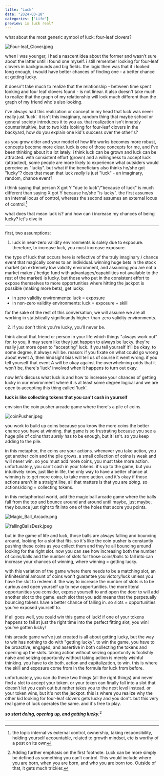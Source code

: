 ```yaml
---
title: "Luck"
date: "2024-03-18"
categories: ["Life"]
preview: is luck real?
---
```


what about the most generic symbol of luck: four-leaf clovers?

![Four-leaf_Clover.jpeg](/images/blog/luck/Four-leaf_Clover.jpeg)

when i was younger, i had a nascent idea about the former and wasn't sure about the latter until i found one myself. i still remember looking for four-leaf clovers in backgrounds and big fields. the logic then was that if i looked long enough, i would have better chances of finding one - a better chance at getting lucky.

it doesn't take much to realize that the relationship - between time spent looking and four leaf clovers found - is not linear. it also doesn't take much to realize that the graph of my relationship will look much different than the graph of my friend who's also looking.

i've always had this realization or concept in my head that luck was never really just 'luck'. it isn't this imaginary, random thing that maybe school or general society introduces it to you as. that realization isn't innately counterintuitive, but to two kids looking for four-leaf clovers in the backyard, how do you explain one kid's success over the other's?

as you grow older and your model of how life works becomes more robust, concepts become more clear. luck is one of those concepts for me, and i've been thinking about it a lot lately. i think luck can be grown and luck can be attracted. with consistent effort (grown) and a willingness to accept luck (attracted), some people are more likely to experience what outsiders would perceive as "lucky". but what if the beneficiary also thinks he/she got "lucky"? does that mean that luck *really* is just "luck" - an imaginary, random, chance event?

i think saying that person X got Y "due to luck"/"because of luck" is much different than saying X got Y because he/she "is lucky". the first assumes an internal locus of control, whereas the second assumes an external locus of control.[^1]

what does that mean luck is? and how can i increase my chances of being lucky? let's dive in

---

first, two assumptions:

1. luck in near-zero validity environments is solely due to exposure. therefore, to increase luck, you must increase exposure.

the type of luck that occurs here is reflective of the truly imaginary / chance event that magically comes to an individual. winning huge bets in the stock market (an extremely low validity environment, and assuming you are not a market maker / hedge fund with advantages/capabilities not available to the rest of the market) is lucky. but those who put in the consistent effort to expose themselves to more opportunities where hitting the jackpot is possible (making more bets), get lucky.

- in zero validity environments: luck = exposure
- in non-zero validity environments: luck = exposure + skill

for the sake of the rest of this conversation, we will assume we are all working in statistically significantly higher-than-zero validity environments.

2. if you don't think you're lucky, you'll never be.

think about that friend or person in your life which things "always work out" for. to you, it may seem like they just happen to always be lucky. they're really just more open to "accepting" luck. if you tell yourself it'll be okay, to some degree, it always will be. reason: if you fixate on what could go wrong about event A, then hindsight bias will tell us of course it went wrong. if you tell yourself that event A will be okay against the overwhelming odds that it won't be, there's 'luck' involved when it happens to turn out okay.

now let's discuss what luck is and how to increase your chances of getting lucky in our environment where it is at least some degree logical and we are open to accepting this thing called 'luck'.

**luck is like collecting tokens that you can't cash in yourself**

envision the coin pusher arcade game where there's a pile of coins. 

![coinPusher.jpeg](/images/blog/luck/coinPusher.jpeg)

you work to build up coins because you know the more coins the better chance you have at winning. that game is so frustrating because you see a huge pile of coins that *surely* has to be enough, but it isn't. so you keep adding to the pile.

in this metaphor, the coins are your actions. whenever you take action, you get another coin and the pile grows. a small collection of coins is weak and will never win. so you must add more coins, you must take more action. unfortunately, you can't cash in your tokens. it's up to the game, but you intuitively know, just like in life, the only way to have a better chance at winning is to get more coins, to take more action. and it's okay if those actions aren't in a straight line, all that matters is that you are *doing*. so actions/doing = collecting tokens.

in this metaphorical world, add the magic ball arcade game where the balls fall from the top and bounce around and around until maybe, just maybe, they bounce just right to fit into one of the holes that score you points.

![Magic_Ball_Arcade.png](/images/blog/luck/Magic_Ball_Arcade.png)

![fallingBallsDesk.jpeg](/images/blog/luck/fallingBallsDesk.jpeg)

but in the game of life and luck, those balls are always falling and bouncing around, looking for a slot that fits. so it's like the coin pusher is constantly pushing these coins as you collect them and they're all bouncing around looking for the right slot. now you can see how increasing both the number of coins/balls and the number of slots for those coins/balls to fall into can increase your chances of winning, where winning = getting lucky.

with this variation of the game where there needs to be a matching slot, an infinitesimal amount of coins won't guarantee you victory/luck unless you have the slot to redeem it. the way to increase the number of slots is to be curious and open yourself up to new opportunities. the more literal opportunities you consider, expose yourself to and open the door to will add another slot to the game. each slot that you add means that the perpetually bouncing tokens have a better chance of falling in. so slots = opportunities you've exposed yourself to.

if all goes well, you could win this game of luck! if one of your tokens happens to fall at just the right time into the perfect fitting slot, you win! you've gotten lucky!

this arcade game we've just created is all about getting lucky, but the way to win has nothing to do with "getting lucky". to win the game, you have to be proactive, engaged, and assertive in both collecting the tokens and opening up the slots. taking action without seizing opportunity is foolishly naive and seizing opportunity without taking action is merely wishful thinking. you have to do both, action and capitalization, to win. this is where the skill and exposure come from in the formula for luck from before.

unfortunately, you can do these two things (all the right things) and never find a slot to accept your token. or your token can finally fall into a slot that doesn't let you cash out but rather takes you to the next level instead. or your token wins, but it's not the jackpot. this is where you realize why the other kid looking for four-leaf clovers gets lucky and you don't. but this very real game of luck operates the same. and it's free to play.

***so start doing, opening up, and getting lucky.***[^note]

---

[^1]: the topic internal vs external control, ownership, taking responsibility, holding yourself accountable, related to growth mindset, etc is worthy of a post on its own

[^note]: Adding further emphasis on the first footnote. Luck can be more simply be defined as something you can’t control. This would include where you are born, when you are born, and who you are born too. Outside of that, it gets much trickier.
